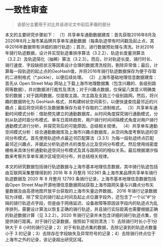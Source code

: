 # 一致性审查
> 该部分主要用于对比并该进论文中前后矛盾的部分

本文的主要研究步骤如下： 
（1）共享单车通勤数据建库：首先获取2016年8月及2020年8月上海市某品牌共享单车通勤数据（每条轨迹带有时间戳及起止点，其中2016年数据带有详细的骑行轨迹）；其次，进行数据预处理与清洗。针对2016年骑行轨迹数据，设计并实现轨迹重排序算法（3.2.2）、轨迹长度量测算法（3.2.2）及轨迹简化（抽稀）算法（3.2.3）。而后，针对轨迹长度、骑行时长、骑行速度、字段缺损状况等因素设计合理的数据清洗规则，剔除异常值；最后，计算每一段轨迹的起止点的GeoHash值，并将2016年骑行轨迹数据保存为便于存取的二进制格式（*.pickle），以便后续处理。
（2）上海市基础地理信息数据建库：首先从 Open Street Map 网站上下载上海市地理数据集（包含兴趣的、各级别路网等数据），并对数据进行裁剪及清洗；对于兴趣点数据，仅保留八类意义明确类型的数据；对于路网数据，仅提取主路、次主路及支路三个级别路网。然后，将兴趣的数据转化为 GeoHash 格式，并构建树状空间索引，以便快速查找最邻近的兴趣点；最后将空间索引及数据集保存为易于存取的二进制格式。
（3）共享单车通勤时间模式分析：借助预先建立的通勤数据库，从时间角度探究骑行通勤模式，分别从轨迹时距分布模式、单车日周转趋势，用户骑行时间间隔模式角度对用户骑行通勤模式进行分析，并探究背后的可能原因，总结相关规律。
（4）共享单车通勤空间模式分析：综合通勤数据库及上海市兴趣点数据库，从空间角度考察轨迹的空间分布模式。首先使用轨迹终点最近邻匹配算法（3.3.1）为每一段轨迹终点匹配最邻近兴趣点，并据此分析轨迹终点的类型占比及空间分布模式。然后使用线密度栅格来具体分析通勤轨迹空间分布模式及其与路网间的相似关系。最后根据潮汐指数来考察共享单车潮汐区域空间分布，并总结相关规律。

本文的研究数据包括骑行轨迹数据与上海市基本地理信息数据，其中骑行轨迹包括由互联网采集整理得到的 2016 年 8 月整月 102361 条上海市某品牌共享单车骑行轨迹数据及 2020 年 8 月整月 12793 条骑行记录，上海市基本地理信息数据包括由Open Street Map开源地理信息数据网站获取上海市路网矢量与兴趣点分布矢量数据及由高德地图开放平台获取的上海市矢量边界数据。
2016 年骑行记录数据较为详细，除了常见的骑行起止时间及起止点位置字段外，还包含了一个以“#”分隔的骑行轨迹点字段，但是由于网络延迟、设备故障等原因该字段内的轨迹点为乱序排列，需要设计算法以恢复正确的骑行轨迹，并且骑行实际距离也需要根据正确的轨迹数据计算（见 3.2.2）。2020 年骑行记录并未包含详细的骑行轨迹点集，但提供骑行距离。对于骑行记录数据，按照如下规则清洗：1）去除骑行时长小于1分钟大于 8 小时的骑行记录；2）对于有轨迹点集的数据，去除记录到的轨迹点数量小于 3 的记录；3）去除存在字段缺失及异常符号的记录；4）去除骑行终点位于上海市之外的记录，该记录超出研究区域。
